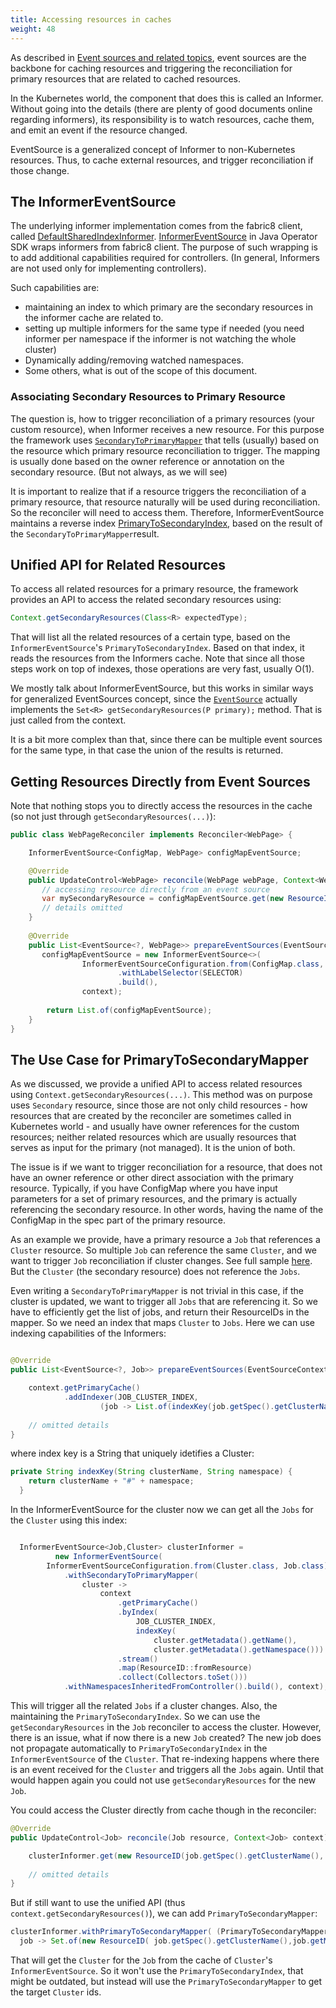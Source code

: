 ```yaml
---
title: Accessing resources in caches
weight: 48
---
```


As described in [Event sources and related topics](eventing.md), event sources are the backbone
for caching resources and triggering the reconciliation for primary resources that are related 
to cached resources.

In the Kubernetes world, the component that does this is called an Informer. Without going into
the details (there are plenty of good documents online regarding informers), its responsibility
is to watch resources, cache them, and emit an event if the resource changed.

EventSource is a generalized concept of Informer to non-Kubernetes resources. Thus,
to cache external resources, and trigger reconciliation if those change.

## The InformerEventSource

The underlying informer implementation comes from the fabric8 client, called [DefaultSharedIndexInformer](https://github.com/fabric8io/kubernetes-client/blob/main/kubernetes-client/src/main/java/io/fabric8/kubernetes/client/informers/impl/DefaultSharedIndexInformer.java).
[InformerEventSource](https://github.com/operator-framework/java-operator-sdk/blob/main/operator-framework-core/src/main/java/io/javaoperatorsdk/operator/processing/event/source/informer/InformerEventSource.java) 
in Java Operator SDK wraps informers from fabric8 client.
The purpose of such wrapping is to add additional capabilities required for controllers.
(In general, Informers are not used only for implementing controllers).

Such capabilities are:
- maintaining an index to which primary are the secondary resources in the informer cache are related to.
- setting up multiple informers for the same type if needed (you need informer per namespace if the informer 
  is not watching the whole cluster)
- Dynamically adding/removing watched namespaces.
- Some others, what is out of the scope of this document.

### Associating Secondary Resources to Primary Resource

The question is, how to trigger reconciliation of a primary resources (your custom resource),
when Informer receives a new resource.
For this purpose the framework uses [`SecondaryToPrimaryMapper`](https://github.com/operator-framework/java-operator-sdk/blob/main/operator-framework-core/src/main/java/io/javaoperatorsdk/operator/processing/event/source/SecondaryToPrimaryMapper.java)
that tells (usually) based on the resource which primary resource reconciliation to trigger.
The mapping is usually done based on the owner reference or annotation on the secondary resource. 
(But not always, as we will see)

It is important to realize that if a resource triggers the reconciliation of a primary resource, that
resource naturally will be used during reconciliation. So the reconciler will need to access them. 
Therefore, InformerEventSource maintains a reverse index [PrimaryToSecondaryIndex](https://github.com/operator-framework/java-operator-sdk/blob/main/operator-framework-core/src/main/java/io/javaoperatorsdk/operator/processing/event/source/informer/DefaultPrimaryToSecondaryIndex.java), 
based on the result of the `SecondaryToPrimaryMapper`result. 

## Unified API for Related Resources

To access all related resources for a primary resource, the framework provides an API to access the related 
secondary resources using:

```java
Context.getSecondaryResources(Class<R> expectedType);
```

That will list all the related resources of a certain type, based on the `InformerEventSource`'s `PrimaryToSecondaryIndex`.
Based on that index, it reads the resources from the Informers cache. Note that since all those steps work
on top of indexes, those operations are very fast, usually O(1).

We mostly talk about InformerEventSource, but this works in similar ways for generalized EventSources concept, since
the [`EventSource`](https://github.com/operator-framework/java-operator-sdk/blob/main/operator-framework-core/src/main/java/io/javaoperatorsdk/operator/processing/event/source/EventSource.java#L93)
actually implements the `Set<R> getSecondaryResources(P primary);` method. That is just called from the context.

It is a bit more complex than that, since there can be multiple event sources for the same type, in that case
the union of the results is returned.

## Getting Resources Directly from Event Sources

Note that nothing stops you to directly access the resources in the cache (so not just through `getSecondaryResources(...)`):

```java
public class WebPageReconciler implements Reconciler<WebPage> {

    InformerEventSource<ConfigMap, WebPage> configMapEventSource;

    @Override
    public UpdateControl<WebPage> reconcile(WebPage webPage, Context<WebPage> context) {
       // accessing resource directly from an event source 
       var mySecondaryResource = configMapEventSource.get(new ResourceID("name","namespace"));
       // details omitted
    }
    
    @Override
    public List<EventSource<?, WebPage>> prepareEventSources(EventSourceContext<WebPage> context) {
       configMapEventSource = new InformerEventSource<>(
                InformerEventSourceConfiguration.from(ConfigMap.class, WebPage.class)
                        .withLabelSelector(SELECTOR)
                        .build(),
                context);
        
        return List.of(configMapEventSource);
    }
}
```

## The Use Case for PrimaryToSecondaryMapper

As we discussed, we provide a unified API to access related resources using `Context.getSecondaryResources(...)`.
This method was on purpose uses `Secondary` resource, since those are not only child resources - how
resources that are created by the reconciler are sometimes called in Kubernetes world - and usually have owner references for the custom resources;
neither related resources which are usually resources that serves as input for the primary (not managed). 
It is the union of both.

The issue is if we want to trigger reconciliation for a resource, that does not have an owner reference or other direct
association with the primary resource. 
Typically, if you have ConfigMap where you have input parameters for a set of primary resources, 
and the primary is actually referencing the secondary resource. 
In other words, having the name of the ConfigMap in the spec part of the primary resource.

As an example we provide, have a primary resource a `Job` that references a `Cluster` resource.
So multiple `Job` can reference the same `Cluster`, and we want to trigger `Job` reconciliation if cluster changes.
See full sample [here](https://github.com/operator-framework/java-operator-sdk/blob/main/operator-framework/src/test/java/io/javaoperatorsdk/operator/baseapi/primarytosecondary).
But the `Cluster` (the secondary resource) does not reference the `Jobs`.

Even writing a `SecondaryToPrimaryMapper` is not trivial in this case, if the cluster is updated, we want to trigger 
all `Jobs` that are referencing it. So we have to efficiently get the list of jobs, and return their ResourceIDs in
the mapper. So we need an index that maps `Cluster` to `Jobs`. Here we can use indexing capabilities of the Informers:

```java

@Override
public List<EventSource<?, Job>> prepareEventSources(EventSourceContext<Job> context) {

    context.getPrimaryCache()
            .addIndexer(JOB_CLUSTER_INDEX,
                    (job -> List.of(indexKey(job.getSpec().getClusterName(), job.getMetadata().getNamespace()))));
    
    // omitted details
}
```

where index key is a String that uniquely idetifies a Cluster:

```java
private String indexKey(String clusterName, String namespace) {
    return clusterName + "#" + namespace;
  }
```

In the InformerEventSource for the cluster now we can get all the `Jobs` for the `Cluster` using this index:

```java

  InformerEventSource<Job,Cluster> clusterInformer =
          new InformerEventSource(
        InformerEventSourceConfiguration.from(Cluster.class, Job.class)
            .withSecondaryToPrimaryMapper(
                cluster ->
                    context
                        .getPrimaryCache()
                        .byIndex(
                            JOB_CLUSTER_INDEX,
                            indexKey(
                                cluster.getMetadata().getName(),
                                cluster.getMetadata().getNamespace()))
                        .stream()
                        .map(ResourceID::fromResource)
                        .collect(Collectors.toSet()))
            .withNamespacesInheritedFromController().build(), context);
```

This will trigger all the related `Jobs` if a cluster changes. Also, the maintaining the `PrimaryToSecondaryIndex`.
So we can use the `getSecondaryResources` in the `Job` reconciler to access the cluster.
However, there is an issue, what if now there is a new `Job` created? The new job does not propagate
automatically to `PrimaryToSecondaryIndex` in the `InformerEventSource` of the `Cluster`. That re-indexing
happens where there is an event received for the `Cluster` and triggers all the `Jobs` again. 
Until that would happen again you could not use `getSecondaryResources` for the new `Job`.

You could access the Cluster directly from cache though in the reconciler:

```java 
@Override
public UpdateControl<Job> reconcile(Job resource, Context<Job> context) {

    clusterInformer.get(new ResourceID(job.getSpec().getClusterName(), job.getMetadata().getNamespace()));
    
    // omitted details
}
```

But if still want to use the unified API (thus `context.getSecondaryResources()`), we can add 
`PrimaryToSecondaryMapper`:

```java
clusterInformer.withPrimaryToSecondaryMapper( (PrimaryToSecondaryMapper<Job>)
  job -> Set.of(new ResourceID( job.getSpec().getClusterName(),job.getMetadata().getNamespace())));
```

That will get the `Cluster` for the `Job` from the cache of `Cluster`'s `InformerEventSource`.
So it won't use the `PrimaryToSecondaryIndex`, that might be outdated, but instead will use the `PrimaryToSecondaryMapper` to get
the target `Cluster` ids.
